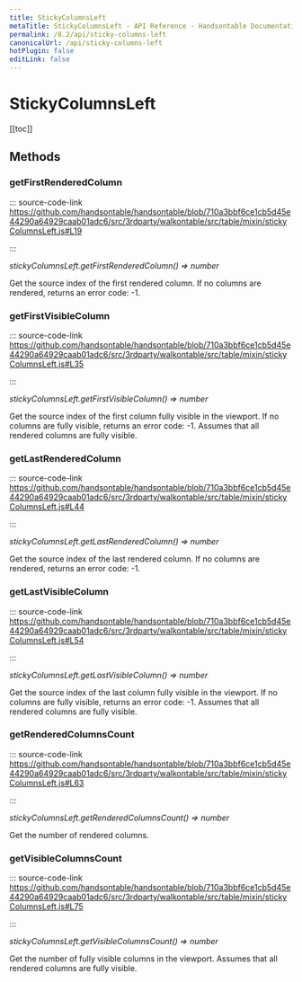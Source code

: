 ```yaml
---
title: StickyColumnsLeft
metaTitle: StickyColumnsLeft - API Reference - Handsontable Documentation
permalink: /8.2/api/sticky-columns-left
canonicalUrl: /api/sticky-columns-left
hotPlugin: false
editLink: false
---
```


# StickyColumnsLeft

[[toc]]
## Methods

### getFirstRenderedColumn
  
::: source-code-link https://github.com/handsontable/handsontable/blob/710a3bbf6ce1cb5d45e44290a64929caab01adc6/src/3rdparty/walkontable/src/table/mixin/stickyColumnsLeft.js#L19

:::

_stickyColumnsLeft.getFirstRenderedColumn() ⇒ number_

Get the source index of the first rendered column. If no columns are rendered, returns an error code: -1.



### getFirstVisibleColumn
  
::: source-code-link https://github.com/handsontable/handsontable/blob/710a3bbf6ce1cb5d45e44290a64929caab01adc6/src/3rdparty/walkontable/src/table/mixin/stickyColumnsLeft.js#L35

:::

_stickyColumnsLeft.getFirstVisibleColumn() ⇒ number_

Get the source index of the first column fully visible in the viewport. If no columns are fully visible, returns an error code: -1.
Assumes that all rendered columns are fully visible.



### getLastRenderedColumn
  
::: source-code-link https://github.com/handsontable/handsontable/blob/710a3bbf6ce1cb5d45e44290a64929caab01adc6/src/3rdparty/walkontable/src/table/mixin/stickyColumnsLeft.js#L44

:::

_stickyColumnsLeft.getLastRenderedColumn() ⇒ number_

Get the source index of the last rendered column. If no columns are rendered, returns an error code: -1.



### getLastVisibleColumn
  
::: source-code-link https://github.com/handsontable/handsontable/blob/710a3bbf6ce1cb5d45e44290a64929caab01adc6/src/3rdparty/walkontable/src/table/mixin/stickyColumnsLeft.js#L54

:::

_stickyColumnsLeft.getLastVisibleColumn() ⇒ number_

Get the source index of the last column fully visible in the viewport. If no columns are fully visible, returns an error code: -1.
Assumes that all rendered columns are fully visible.



### getRenderedColumnsCount
  
::: source-code-link https://github.com/handsontable/handsontable/blob/710a3bbf6ce1cb5d45e44290a64929caab01adc6/src/3rdparty/walkontable/src/table/mixin/stickyColumnsLeft.js#L63

:::

_stickyColumnsLeft.getRenderedColumnsCount() ⇒ number_

Get the number of rendered columns.



### getVisibleColumnsCount
  
::: source-code-link https://github.com/handsontable/handsontable/blob/710a3bbf6ce1cb5d45e44290a64929caab01adc6/src/3rdparty/walkontable/src/table/mixin/stickyColumnsLeft.js#L75

:::

_stickyColumnsLeft.getVisibleColumnsCount() ⇒ number_

Get the number of fully visible columns in the viewport.
Assumes that all rendered columns are fully visible.


